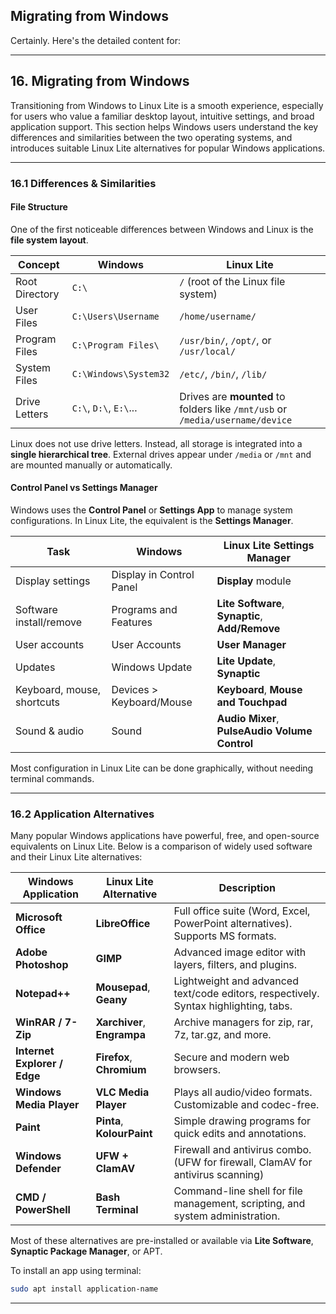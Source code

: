 ## Migrating from Windows
Certainly. Here's the detailed content for:

---

## 16. Migrating from Windows

Transitioning from Windows to Linux Lite is a smooth experience, especially for users who value a familiar desktop layout, intuitive settings, and broad application support. This section helps Windows users understand the key differences and similarities between the two operating systems, and introduces suitable Linux Lite alternatives for popular Windows applications.

---

### 16.1 Differences & Similarities

#### File Structure

One of the first noticeable differences between Windows and Linux is the **file system layout**.

| Concept        | Windows                | Linux Lite                                                                    |
| -------------- | ---------------------- | ----------------------------------------------------------------------------- |
| Root Directory | `C:\`                  | `/` (root of the Linux file system)                                           |
| User Files     | `C:\Users\Username`    | `/home/username/`                                                             |
| Program Files  | `C:\Program Files\`    | `/usr/bin/`, `/opt/`, or `/usr/local/`                                        |
| System Files   | `C:\Windows\System32`  | `/etc/`, `/bin/`, `/lib/`                                                     |
| Drive Letters  | `C:\`, `D:\`, `E:\`... | Drives are **mounted** to folders like `/mnt/usb` or `/media/username/device` |

Linux does not use drive letters. Instead, all storage is integrated into a **single hierarchical tree**. External drives appear under `/media` or `/mnt` and are mounted manually or automatically.

#### Control Panel vs Settings Manager

Windows uses the **Control Panel** or **Settings App** to manage system configurations. In Linux Lite, the equivalent is the **Settings Manager**.

| Task                       | Windows                  | Linux Lite Settings Manager                     |
| -------------------------- | ------------------------ | ----------------------------------------------- |
| Display settings           | Display in Control Panel | **Display** module                              |
| Software install/remove    | Programs and Features    | **Lite Software**, **Synaptic**, **Add/Remove** |
| User accounts              | User Accounts            | **User Manager**                                |
| Updates                    | Windows Update           | **Lite Update**, **Synaptic**                   |
| Keyboard, mouse, shortcuts | Devices > Keyboard/Mouse | **Keyboard**, **Mouse and Touchpad**            |
| Sound & audio              | Sound                    | **Audio Mixer**, **PulseAudio Volume Control**  |

Most configuration in Linux Lite can be done graphically, without needing terminal commands.

---

### 16.2 Application Alternatives

Many popular Windows applications have powerful, free, and open-source equivalents on Linux Lite. Below is a comparison of widely used software and their Linux Lite alternatives:

| Windows Application          | Linux Lite Alternative      | Description                                                                          |
| ---------------------------- | --------------------------- | ------------------------------------------------------------------------------------ |
| **Microsoft Office**         | **LibreOffice**             | Full office suite (Word, Excel, PowerPoint alternatives). Supports MS formats.       |
| **Adobe Photoshop**          | **GIMP**                    | Advanced image editor with layers, filters, and plugins.                             |
| **Notepad++**                | **Mousepad**, **Geany**     | Lightweight and advanced text/code editors, respectively. Syntax highlighting, tabs. |
| **WinRAR / 7-Zip**           | **Xarchiver**, **Engrampa** | Archive managers for zip, rar, 7z, tar.gz, and more.                                 |
| **Internet Explorer / Edge** | **Firefox**, **Chromium**   | Secure and modern web browsers.                                                      |
| **Windows Media Player**     | **VLC Media Player**        | Plays all audio/video formats. Customizable and codec-free.                          |
| **Paint**                    | **Pinta**, **KolourPaint**  | Simple drawing programs for quick edits and annotations.                             |
| **Windows Defender**         | **UFW + ClamAV**            | Firewall and antivirus combo. (UFW for firewall, ClamAV for antivirus scanning)      |
| **CMD / PowerShell**         | **Bash Terminal**           | Command-line shell for file management, scripting, and system administration.        |

Most of these alternatives are pre-installed or available via **Lite Software**, **Synaptic Package Manager**, or APT.

To install an app using terminal:

```bash
sudo apt install application-name
```

---
